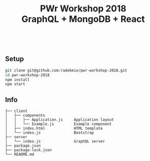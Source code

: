 <h1 align="center">
  PWr Workshop 2018
  <br>
  GraphQL + MongoDB + React
</h1>

<br>
<br>
<br>

## Setup

```sh
git clone git@github.com:radekmie/pwr-workshop-2018.git
cd pwr-workshop-2018
npm install
npm start
```

## Info

```
├── client
│   ├── components
│   │   ├── Application.js     Application layout
│   │   └── Example.js         Example component
│   ├── index.html             HTML template
│   └── index.js               Bootstrap
├── server
│   └── index.js               GraphQL server
├── package.json
├── package-lock.json
└── README.md
```
